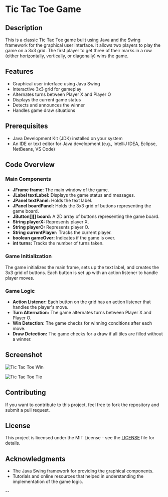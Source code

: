 # Tic Tac Toe Game

## Description

This is a classic Tic Tac Toe game built using Java and the Swing framework for the graphical user interface. It allows two players to play the game on a 3x3 grid. The first player to get three of their marks in a row (either horizontally, vertically, or diagonally) wins the game.

## Features

- Graphical user interface using Java Swing
- Interactive 3x3 grid for gameplay
- Alternates turns between Player X and Player O
- Displays the current game status
- Detects and announces the winner
- Handles game draw situations

## Prerequisites

- Java Development Kit (JDK) installed on your system
- An IDE or text editor for Java development (e.g., IntelliJ IDEA, Eclipse, NetBeans, VS Code)

## Code Overview

### Main Components

- **JFrame frame:** The main window of the game.
- **JLabel textLabel:** Displays the game status and messages.
- **JPanel textPanel:** Holds the text label.
- **JPanel boardPanel:** Holds the 3x3 grid of buttons representing the game board.
- **JButton[][] board:** A 2D array of buttons representing the game board.
- **String playerX:** Represents player X.
- **String playerO:** Represents player O.
- **String currentPlayer:** Tracks the current player.
- **boolean gameOver:** Indicates if the game is over.
- **int turns:** Tracks the number of turns taken.

### Game Initialization

The game initializes the main frame, sets up the text label, and creates the 3x3 grid of buttons. Each button is set up with an action listener to handle player moves.

### Game Logic

- **Action Listener:** Each button on the grid has an action listener that handles the player's move.
- **Turn Alternation:** The game alternates turns between Player X and Player O.
- **Win Detection:** The game checks for winning conditions after each move.
- **Draw Detection:** The game checks for a draw if all tiles are filled without a winner.

## Screenshot

![Tic Tac Toe Win](https://github.com/rishhhkumar/tic-tac-toe/assets/97832186/e10d583e-9ca1-4f43-b62f-967a945fafe9)

![Tic Tac Toe Tie](https://github.com/rishhhkumar/tic-tac-toe/assets/97832186/6417e362-5fa6-4931-8f33-760bab0de7af)

## Contributing

If you want to contribute to this project, feel free to fork the repository and submit a pull request.

## License

This project is licensed under the MIT License - see the [LICENSE](LICENSE) file for details.

## Acknowledgments

- The Java Swing framework for providing the graphical components.
- Tutorials and online resources that helped in understanding the implementation of the game logic.

--
